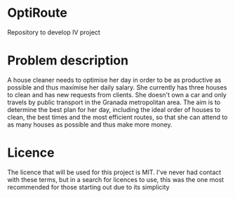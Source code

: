 # OptiRoute
Repository to develop IV project

# Problem description
   A house cleaner needs to optimise her day in order to be as productive as possible and thus maximise her daily salary. She currently has three houses to clean and has new requests from clients. She doesn't own a car and only travels by public transport in the Granada metropolitan area. The aim is to determine the best plan for her day, including the ideal order of houses to clean, the best times and the most efficient routes, so that she can attend to as many houses as possible and thus make more money.

# Licence
 The licence that will be used for this project is MIT. I've never had contact with these terms, but in a search for licences to use, this was the one most recommended for those starting out due to its simplicity
